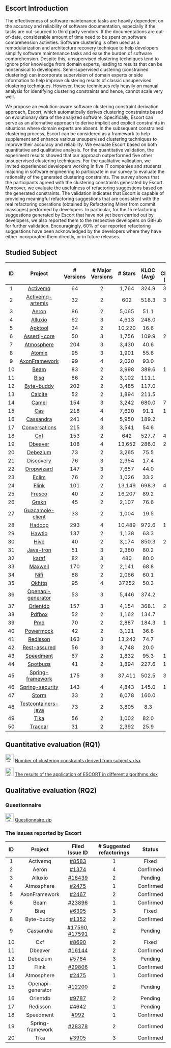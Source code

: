 
## Escort Introduction

The effectiveness of software maintenance tasks are heavily dependent on the accuracy and reliability of software documentation, especially if the tasks are out-sourced to third party vendors. If the documentations are out-of-date, considerable amount of time need to be spent on software comprehension activities. Software clustering is often used as a remodularization and architecture recovery technique to help developers simplify software maintenance tasks and ease the burden of software comprehension. Despite this, unsupervised clustering techniques tend to ignore prior knowledge from domain experts, leading to results that can be nonsensical to developers. Semi-supervised clustering (constrained clustering) can incorporate supervision of domain experts or side information to help improve clustering results of classic unsupervised clustering techniques. However, these techniques rely heavily on manual analysis for identifying clustering constraints and hence, cannot scale very well. 

We propose an evolution-aware software clustering constraint derivation approach, Escort, which automatically derives clustering constraints based on evolutionary data of the analyzed software. Specifically, Escort can serve as an alternative approach to derive implicit and explicit constraints in situations where domain experts are absent.
In the subsequent constrained clustering process, Escort can be considered as a framework to help supplement and enhance various unsupervised clustering techniques to improve their accuracy and reliability.
We evaluate Escort based on both quantitative and qualitative analysis.
For the quantitative validation, the experiment results showed that our approach outperformed five other unsupervised clustering techniques.
For the qualitative validation, we invited experienced developers working in five IT companies and students majoring in software engineering to participate in our survey to evaluate the rationality of the generated clustering constraints.
The survey shows that the participants agreed with the clustering constraints generated by Escort.
Moreover, we evaluate the usefulness of refactoring suggestions based on the generated constraints.
The validation indicates that Escort is capable of providing meaningful refactoring suggestions that are consistent with the real refactoring operations (obtained by Refactoring Miner from commit massages) performed by developers.
In particular, for the 15 refactoring suggestions generated by Escort that have not yet been carried out by developers, we also reported them to the respective developers on GitHub for further validation.
Encouragingly, 60% of our reported refactoring suggestions have been acknowledged by the developers where they have either incorporated them directly, or in future releases.

## Studied Subject

| ID | Project | \# Versions | \# Major Versions | \# Stars | KLOC (Avg) | \# Classes (Avg) | Commits |
|:---: |:----: |:----: |:----:  |:----:  |:----:  |:----:  |:----:  |
| 1  | [Activemq](https://github.com/apache/activemq)                               | 64         | 2 | 1,764 | 324.9 | 3,057 | 10,601 |
| 2  | [Activemq-artemis](https://github.com/apache/activemq-artemis)               | 32         | 2 | 602 | 518.3 | 3,324 | 7,502|			
| 3  | [Aeron](https://github.com/real-logic/aeron)                                 | 86         | 2 | 5,065 | 51.1 | 330 | 12,654 |		
| 4  | [Alluxio](https://github.com/Alluxio/alluxio)                                | 62         | 3 | 4,613 | 248.0 | 916 | 0,937 |	
| 5  | [Apktool](https://github.com/iBotPeaches/Apktool)                            | 34         | 2 | 10,220 | 16.6 | 179 | 1,648 |
| 6  | [Assertj-core](https://github.com/assertj/assertj-core)                      | 50         | 3 | 1,756 | 109.9 | 2,600 | 2,870 |
| 7  | [Atmosphere](https://github.com/Atmosphere/atmosphere)                       | 204        | 3 | 3,430 | 40.6 | 259 | 5,931 |
| 8  | [Atomix](https://github.com/atomix/atomix)                                   | 95 | 3 | 1,901 | 55.6 | 619 | 4,265 |	
| 9  | [AxonFramework](https://github.com/AxonFramework/AxonFramework)              | 99 | 4 | 2,020 | 93.0 | 724 | 5,951 |	
| 10 | [Beam](https://github.com/apache/beam)                                       | 83 | 2 | 3,998 | 389.6 | 1,063 | 27,132 |
| 11 | [Bisq](https://github.com/bisq-network/bisq)                                 | 86 | 2 | 3,102 | 111.1 | 892 | 11,168 |
| 12 | [Byte-buddy](https://github.com/raphw/byte-buddy)                            | 202 | 2 | 3,485 | 117.0 | 581 | 5,200 |
| 13 | [Calcite](https://github.com/apache/calcite)                                 | 52 | 2 | 1,894 | 211.5 | 869 | 4,175 |
| 14 | [Camel](https://github.com/apache/camel)                                     |	154 | 3 | 3,242 | 680.0 | 7,981 | 45,096 |
| 15 | [Cas](https://github.com/apereo/cas)                                         | 218 |	4 | 7,620 | 91.1 | 1,219 | 16,869 |
| 16 | [Cassandra](https://github.com/apache/cassandra)                             | 241 | 4 | 5,950 | 189.2 | 775 | 25,297 |
| 17 | [Conversations](https://github.com/iNPUTmice/Conversations)                  | 215 | 3 | 3,541 | 54.6 | 150 | 6,274 |
| 18 | [Cxf](https://github.com/apache/cxf)                                         | 153 | 2 | 642 | 527.7 | 4,618 | 15,722 |
| 19 | [Dbeaver](https://github.com/dbeaver/dbeaver)                                | 108 | 4 | 13,652 | 286.0 | 2,233 | 16,052 |
| 20 | [Debezium](https://github.com/debezium/debezium)                             | 73 | 2 | 3,265 | 75.5 | 363 | 3,125 |
| 21 | [Discovery](https://github.com/Nepxion/Discovery)                            | 76 | 3 | 2,954 | 17.4 | 289 | 2,403 |
| 22 | [Dropwizard](https://github.com/dropwizard/dropwizard)                       | 147 | 3 | 7,657 | 44.0 | 509 | 5,430 |
| 23 | [Eclim](https://github.com/ervandew/eclim)                                   | 76 | 2 | 1,026 | 33.2 | 326 | 4,849 |
| 24 | [Flink](https://github.com/apache/flink)                                     | 101 | 2 | 13,149 | 698.3 | 4,037 | 22,170 |
| 25 | [Fresco](https://github.com/facebook/fresco)                                 | 40 | 2 | 16,207 | 89.2 | 547 | 2,531 |
| 26 | [Grakn](https://github.com/ranscoupcoli1970/grakn)                           | 45 | 2 | 2,107 | 76.6 | 570 | 4,291 |
| 27 | [Guacamole-client](https://github.com/apache/guacamole-client)               | 33 | 2 | 1,004 | 19.5 | 281 | 5,378 |
| 28 | [Hadoop](https://github.com/apache/hadoop)                                   | 293 | 4 | 10,489 | 972.6 | 1,784 | 23,874 |
| 29 | [Hawtio](https://github.com/hawtio/hawtio)                                   | 137 | 2 | 1,138 | 63.3 | 199 | 8,803 |
| 30 | [Hive](https://github.com/apache/hive)                                       | 40 | 2 | 3,174 | 850.3 | 2,345 | 14,501 |
| 31 | [Java-tron](https://github.com/tronprotocol/java-tron)                       | 51 | 3 | 2,380 | 80.2 | 849 | 14,129 |
| 32 | [karaf](https://github.com/apache/karaf)                                     | 82 | 3 | 480 | 80.0 | 655 | 8,197 |
| 33 | [Maxwell](https://github.com/zendesk/maxwell)                                | 170 | 2 | 2,141 | 68.8 | 123 | 3,110 |
| 34 | [Nifi](https://github.com/apache/nifi)                                       | 88 | 2 | 2,066 | 60.1 | 693 | 5,286 |
| 35 | [Okhttp](https://github.com/square/okhttp)                                   | 95 | 4 | 37252 | 50.3 | 167 | 4645 |
| 36 | [Openapi-generator](https://github.com/OpenAPITools/openapi-generator)       | 53 | 3 | 5,446 | 374.2 | 542 | 14,218 |
| 37 | [Orientdb](https://github.com/orientechnologies/orientdb)                    | 157 | 3 | 4,154 | 368.1 | 2,329 | 19,352 |
| 38 | [Pdfbox](https://github.com/apache/pdfbox)                                   | 52 | 2 | 1,162 | 134.7 | 939 | 8,962 |
| 39 | [Pmd](https://github.com/pmd/pmd)                                            | 70 | 2 | 2,887 | 184.3 | 1,415 | 16,532 |
| 40 | [Powermock](https://github.com/powermock/powermock)                          | 42 | 2 | 3,121 | 36.8 | 590 | 1,607 |
| 41 | [Redisson](https://github.com/redisson/redisson)                             | 163 | 3 | 13,242 | 74.7 | 486 | 5,675 | 
| 42 | [Rest-assured](https://github.com/rest-assured/rest-assured)                 | 56 | 3 | 4,748 | 20.0 | 180 | 1,959 |
| 43 | [Speedment](https://github.com/speedment/speedment)                          | 67 | 2 | 1,832 | 95.3 | 1,537 | 4,674 |
| 44 | [Spotbugs](https://github.com/spotbugs/spotbugs)                             | 41 | 2 | 1,894 | 227.6 | 1,891 | 16,206 |
| 45 | [Spring-framework](https://github.com/spring-projects/spring-framework)      | 175 | 3 | 37,411 | 502.5 | 3,773 | 20,896 |
| 46 | [Spring-security](https://github.com/spring-projects/spring-security)        | 143 | 4 | 4,843 | 145.0 | 1,231 | 8,732 | 
| 47 | [Storm](https://github.com/apache/storm)                                     | 33 | 2 | 6,078 | 160.0 | 920 | 10,316  | 
| 48 | [Testcontainers-java](https://github.com/testcontainers/testcontainers-java) | 73 | 2 | 3,805 | 8.3 | 175 | 2,008 |
| 49 | [Tika](https://github.com/apache/tika)                                       | 56 | 2 | 1,002 | 82.0 | 526 | 4,747 | 
| 50 | [Traccar](https://github.com/traccar/traccar)                                | 31 | 2 | 2,392 | 25.9 | 415 | 6,227 |

## Quantitative evaluation (RQ1)

<img width="26" alt="dl" src="https://user-images.githubusercontent.com/104186731/168603749-1422d6db-921f-4976-8b95-5f77ca20bc5f.png"> [Number of clustering constraints derived from subjects.xlsx](https://github.com/EscortSC/EscortSC.github.io/files/9995173/Number.of.clustering.constraints.derived.from.subjects.xlsx)

<img width="26" alt="dl" src="https://user-images.githubusercontent.com/104186731/168603749-1422d6db-921f-4976-8b95-5f77ca20bc5f.png"> [The results of the application of ESCORT in different algorithms.xlsx](https://github.com/EscortSC/EscortSC.github.io/files/9995174/The.results.of.the.application.of.ESCORT.in.different.algorithms.xlsx)


## Qualitative evaluation (RQ2)

### Questionnaire

<img width="26" alt="dl" src="https://user-images.githubusercontent.com/104186731/168603749-1422d6db-921f-4976-8b95-5f77ca20bc5f.png"> [Questionnaire.zip](https://github.com/EscortSC/EscortSC.github.io/files/9043279/Questionnaire.zip)

### The issues reported by Escort

| ID | Project | Filed Issue ID | \# Suggested refactorings | Status |
|:---: |:----: |:----: |:----:  |:----:  |
| 1  | Activemq | [\#8583](https://issues.apache.org/jira/browse/AMQ-8583) | 1 | Fixed |
| 2  | Aeron | [\#1374](https://github.com/real-logic/aeron/issues/1374) | 4 | Confirmed |	
| 3  | Alluxio | [\#16439](https://github.com/Alluxio/alluxio/issues/16439) | 2 | Pending |	
| 4  | Atmosphere | [\#2475](https://github.com/Atmosphere/atmosphere/issues/2475) | 1 | Confirmed |	
| 5  | AxonFramework | [\#2467](https://github.com/AxonFramework/AxonFramework/issues/2467) | 2 | Confirmed |	
| 6  | Beam | [\#23896](https://github.com/apache/beam/issues/23896) | 1 | Confirmed |	
| 7  | Bisq | [\#6395](https://github.com/bisq-network/bisq/issues/6395) | 3 | Fixed |	
| 8  | Byte-buddy | [\#1352](https://github.com/raphw/byte-buddy/issues/1352) | 2 | Confirmed |	
| 9  | Cassandra | [\#17590](https://issues.apache.org/jira/browse/CASSANDRA-17590), [\#17591](https://issues.apache.org/jira/browse/CASSANDRA-17591) | 2 | Pending |		
| 10  | Cxf | [\#8690](https://issues.apache.org/jira/browse/CXF-8690) | 2 | Fixed |
| 11  | Dbeaver | [\#16144](https://github.com/dbeaver/dbeaver/issues/16144) | 2 | Confirmed |
| 12  | Debezium | [\#5784](https://issues.redhat.com/browse/DBZ-5784) | 3 | Pending |	
| 13  | Flink | [\#29806](https://issues.apache.org/jira/browse/FLINK-29806) | 1 | Confirmed |	
| 14  | Atmosphere | [\#2475](https://github.com/Atmosphere/atmosphere/issues/2475) | 1 | Confirmed |	
| 15  | Openapi-generator | [\#12200](https://github.com/OpenAPITools/openapi-generator/issues/12200) | 2 | Pending |
| 16 | Orientdb|[\#9787](https://github.com/orientechnologies/orientdb/issues/9787) | 2 | Pending |
| 17  | Redisson | [\#4642](https://github.com/redisson/redisson/issues/4642) | 1 | Pending |	
| 18  | Speedment | [\#992](https://github.com/speedment/speedment/issues/992) | 1 | Confirmed |
| 19  | Spring-framework | [\#28378](https://github.com/spring-projects/spring-framework/issues/28378) | 2 | Confirmed |
| 20  | Tika | [\#3905](https://issues.apache.org/jira/browse/TIKA-3905) | 3 | Confirmed |	






